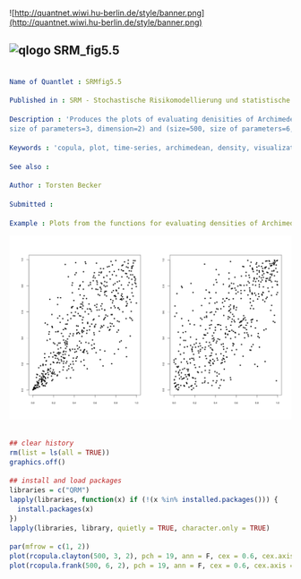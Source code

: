 
![http://quantnet.wiwi.hu-berlin.de/style/banner.png](http://quantnet.wiwi.hu-berlin.de/style/banner.png)

## ![qlogo](http://quantnet.wiwi.hu-berlin.de/graphics/quantlogo.png) **SRM_fig5.5**


```yaml

Name of Quantlet : SRMfig5.5

Published in : SRM - Stochastische Risikomodellierung und statistische Methoden

Description : 'Produces the plots of evaluating denisities of Archimedean copulae under (size=500, 
size of parameters=3, dimension=2) and (size=500, size of parameters=6, dimension=2).'

Keywords : 'copula, plot, time-series, archimedean, density, visualization'

See also : 

Author : Torsten Becker

Submitted :

Example : Plots from the functions for evaluating densities of Archimedean copulae.

```


![Picture1](SRM_fig5.5.png)


```R

## clear history
rm(list = ls(all = TRUE))
graphics.off()

## install and load packages
libraries = c("QRM")
lapply(libraries, function(x) if (!(x %in% installed.packages())) {
  install.packages(x)
})
lapply(libraries, library, quietly = TRUE, character.only = TRUE)

par(mfrow = c(1, 2))
plot(rcopula.clayton(500, 3, 2), pch = 19, ann = F, cex = 0.6, cex.axis = 0.6)
plot(rcopula.frank(500, 6, 2), pch = 19, ann = F, cex = 0.6, cex.axis = 0.6)

```
